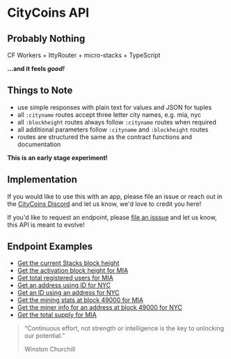 # CityCoins API

## Probably Nothing

CF Workers + IttyRouter + micro-stacks + TypeScript

**...and it feels _good!_**

## Things to Note

- use simple responses with plain text for values and JSON for tuples
- all `:cityname` routes accept three letter city names, e.g. mia, nyc
- all `:blockheight` routes always follow `:cityname` routes when required
- all additional parameters follow `:cityname` and `:blockheight` routes
- routes are structured the same as the contract functions and documentation

**This is an early stage experiment!**

## Implementation

If you would like to use this with an app, please file an issue or reach out in the [CityCoins Discord](https://discord.gg/citycoins) and let us know, we'd love to credit you here!

If you'd like to request an endpoint, please [file an isssue](https://github.com/citycoins/api/issues/new) and let us know, this API is meant to evolve!

## Endpoint Examples

- [Get the current Stacks block height](https://api.citycoins.co/stacks-block-height)
- [Get the activation block height for MIA](https://api.citycoins.co/activation/get-activation-block/mia)
- [Get total registered users for MIA](https://api.citycoins.co/activation/get-registered-users-nonce/mia)
- [Get an address using ID for NYC](https://api.citycoins.co/activation/get-user/nyc/682)
- [Get an ID using an address for NYC](https://api.citycoins.co/activation/get-user-id/nyc/SP1FJ0MY8M18KZF43E85WJN48SDXYS1EC4BCQW02S)
- [Get the mining stats at block 49000 for MIA](https://api.citycoins.co/mining/get-mining-stats-at-block/mia/49000)
- [Get the miner info for an address at block 49000 for NYC](https://api.citycoins.co/mining/get-miner-at-block/nyc/49000/SP1FJ0MY8M18KZF43E85WJN48SDXYS1EC4BCQW02S)
- [Get the total supply for MIA](https://api.citycoins.co/token/get-total-supply/mia)

> “Continuous effort, not strength or intelligence
> is the key to unlocking our potential.”
>
> Winston Churchill
